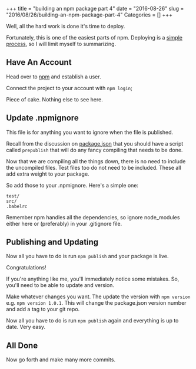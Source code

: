 +++
title = "building an npm package part 4"
date = "2016-08-26"
slug = "2016/08/26/building-an-npm-package-part-4"
Categories = []
+++

Well, all the hard work is done it's time to deploy.

Fortunately, this is one of the easiest parts of npm.
Deploying is a [simple process](https://docs.npmjs.com/getting-started/publishing-npm-packages), so I will limit myself
to summarizing.

## Have An Account
Head over to [npm](https://www.npmjs.com/signup) and establish a user.

Connect the project to your account with `npm login`;

Piece of cake. Nothing else to see here.

## Update .npmignore
This file is for anything you want to ignore when the file is published.

Recall from the discussion on [package.json](/blog/2016/07/27/building-an-npm-package-part-2-package-dot-json/) that you
should have a script called `prepublish` that will do any fancy compiling that needs to be done.

Now that we are compiling all the things down, there is no need to include the uncompiled files.
Test files too do not need to be included.
These all add extra weight to your package.

So add those to your .npmignore.
Here's a simple one:
```
test/
src/
.babelrc
```

Remember npm handles all the dependencies, so ignore node_modules either here or (preferably) in your .gitignore file.

## Publishing and Updating

Now all you have to do is run `npm publish` and your package is live.

Congratulations!

If you're anything like me, you'll immediately notice some mistakes.
So, you'll need to be able to update and version.

Make whatever changes you want. The update the version with `npm version` e.g. `npm version 1.0.1`.
This will change the package.json version number and add a tag to your git repo.

Now all you have to do is run `npm publish` again and everything is up to date.
Very easy.

## All Done

Now go forth and make many more commits.

